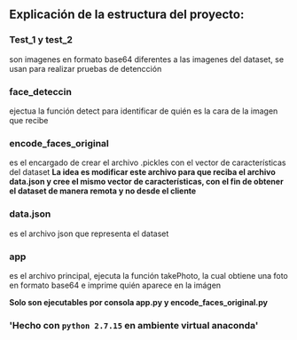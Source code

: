 ## Explicación de la estructura del proyecto:

### Test_1 y test_2 
son imagenes en formato base64 diferentes a las imagenes del dataset, se usan para realizar pruebas de detencción

### face_deteccin 
ejectua la función detect para identificar de quién es la cara de la imagen que recibe

### encode_faces_original 
es el encargado de crear el archivo .pickles con el vector de características del dataset
    **La idea es modificar este archivo para que reciba el archivo data.json y cree el mismo vector de características, con el fin de obtener el dataset de manera remota y no desde el cliente**

### data.json 
es el archivo json que representa el dataset

### app 
es el archivo principal, ejecuta la función takePhoto, la cual obtiene una foto en formato base64 e imprime quién aparece en la imágen

**Solo son ejecutables por consola app.py y encode_faces_original.py**

### 'Hecho con `python 2.7.15` en ambiente virtual anaconda'
